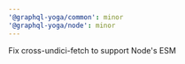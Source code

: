 ```yaml
---
'@graphql-yoga/common': minor
'@graphql-yoga/node': minor
---
```


Fix cross-undici-fetch to support Node's ESM
